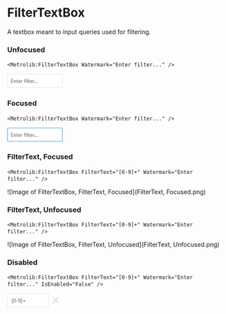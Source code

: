 # FilterTextBox

A textbox meant to input queries used for filtering.

### Unfocused

```xaml
<Metrolib:FilterTextBox Watermark="Enter filter..." />
```
![Image of FilterTextBox, Unfocused](Unfocused.png)

### Focused

```xaml
<Metrolib:FilterTextBox Watermark="Enter filter..." />
```
![Image of FilterTextBox, Focused](Focused.png)

### FilterText, Focused

```xaml
<Metrolib:FilterTextBox FilterText="[0-9]+" Watermark="Enter filter..." />
```
![Image of FilterTextBox, FilterText, Focused](FilterText, Focused.png)

### FilterText, Unfocused

```xaml
<Metrolib:FilterTextBox FilterText="[0-9]+" Watermark="Enter filter..." />
```
![Image of FilterTextBox, FilterText, Unfocused](FilterText, Unfocused.png)

### Disabled

```xaml
<Metrolib:FilterTextBox FilterText="[0-9]+" Watermark="Enter filter..." IsEnabled="False" />
```
![Image of FilterTextBox, Disabled](Disabled.png)

